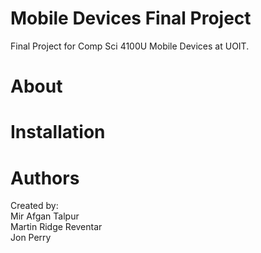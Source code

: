 # Mobile Devices Final Project
Final Project for Comp Sci 4100U Mobile Devices at UOIT.

# About


# Installation


# Authors
Created by:  
Mir Afgan Talpur\
Martin Ridge Reventar\
Jon Perry
